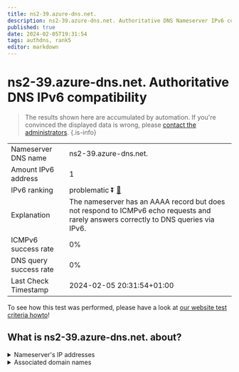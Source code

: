 ```yaml
---
title: ns2-39.azure-dns.net.
description: ns2-39.azure-dns.net. Authoritative DNS Nameserver IPv6 compatibility
published: true
date: 2024-02-05T19:31:54
tags: authdns, rank5
editor: markdown
---
```


# ns2-39.azure-dns.net. Authoritative DNS IPv6 compatibility

> The results shown here are accumulated by automation. If you're convinced the displayed data is wrong, please [contact the administrators](/howto/chat). 
{.is-info}




|   |   |
| - | - |
| Nameserver DNS name | ns2-39.azure-dns.net.
| Amount IPv6 address | 1
| IPv6 ranking | problematic :arrow_double_down: [🔗](/howto/ranking) |
| Explanation | The nameserver has an AAAA record but does not respond to ICMPv6 echo requests and rarely answers correctly to DNS queries via IPv6. |
| ICMPv6 success rate | 0%|
| DNS query success rate | 0% |
| Last Check Timestamp | 2024-02-05 20:31:54+01:00 |

To see how this test was performed, please have a look at [our website test criteria howto](/howto/testcriteria/authdns)!


## What is ns2-39.azure-dns.net. about?




<details>
<summary>Nameserver's IP addresses</summary>

2620:1ec:8ec:10::27

</details>



<details>
<summary>Associated domain names</summary>

www.microsoft.com

</details>
